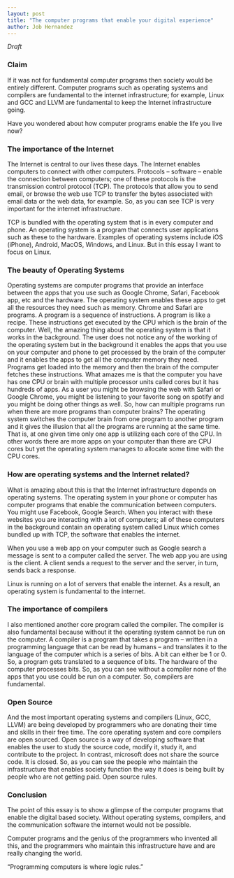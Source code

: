 ```yaml
---
layout: post
title: "The computer programs that enable your digital experience"
author: Job Hernandez
---
```

*Draft*

### Claim
If it was not for fundamental computer programs then society would be entirely different. Computer programs such as operating systems and compilers are fundamental to the internet infrastructure; for example, Linux and GCC and LLVM are fundamental to keep the Internet infrastructure going.

Have you wondered about how computer programs enable the life you live now?

### The importance of the Internet
The Internet is central to our lives these days. The Internet enables computers to connect with other computers. Protocols – software – enable the connection between computers; one of these protocols is the transmission control protocol (TCP). The protocols that allow you to send email, or browse the web use TCP to transfer the bytes associated with email data or the web data, for example. So, as you can see TCP is very important for the internet infrastructure.

TCP is bundled with the operating system that is in every computer and phone. An operating system is a program that connects user applications such as these to the hardware. Examples of operating systems include iOS (iPhone), Android, MacOS, Windows, and Linux. But in this essay I want to focus on Linux.


### The beauty of Operating Systems
Operating systems are computer programs that provide an interface between the apps that you use such as Google Chrome, Safari, Facebook app, etc and the hardware. The operating system enables these apps to get all the resources they need such as memory. Chrome and Safari are programs. A program is a sequence of instructions. A program is like a recipe. These instructions get executed by the CPU which is the brain of the computer. Well, the amazing thing about the operating system is that it works in the background. The user does not notice any of the working of the operating system but in the background it enables the apps that you use on your computer and phone to get processed by the brain of the computer and it enables the apps to get all the computer memory they need. Programs get loaded into the memory and then the brain of the computer fetches these instructions. What amazes me is that the computer you have has one CPU or brain with multiple processor units called cores but it has hundreds of apps. As a user you might be browsing the web with Safari  or Google Chrome, you might be listening to your favorite song on spotify and you might be doing other things as well. So, how can multiple programs run when there are more programs than computer brains? The operating system switches the computer brain from one program to another program and it gives the illusion that all the programs are running at the same time. That is, at one given time only one app is utilizing each core of the CPU. In other words there are more apps on your computer than there are CPU  cores but yet the operating system manages to allocate some time with the CPU cores. 

### How are operating systems and the Internet related?
What is amazing about this is that the Internet infrastructure depends on operating systems. The operating system in your phone or computer has computer programs that enable the communication between computers. You might use Facebook, Google Search. When you interact with these websites you are interacting with a lot of computers; all of these computers in the background contain an operating system called Linux which comes bundled up with TCP, the software that enables the internet. 

When you use a web app on your computer such as Google search a message is sent to a computer called the server. The web app you are using is the client. A client sends a request to the server and the server, in turn, sends back a response.

Linux is running on a lot of servers that enable the internet. As a result, an operating system is fundamental to the internet.

### The importance of compilers
I also mentioned another core program called the compiler. The compiler is also fundamental because without it the operating system cannot be run on the computer. A compiler is a program that takes a program – written in a programming language that can be read by humans – and translates it to the language of the computer which is a series of bits. A bit can either be 1 or 0. So, a program gets translated to a sequence of bits. The hardware of the computer processes bits. So, as you can see without a compiler none of the apps that you use could be run on a computer. So, compilers are fundamental. 

### Open Source
And the most important operating systems and compilers (Linux, GCC, LLVM) are being developed by programmers who are donating their time and skills in their free time. The core operating system and core compilers are open sourced. Open source is a way of developing software that enables the user to study the source code, modify it, study it, and contribute to the project. In contrast, microsoft does not share the source code. It is closed. So, as you can see the people who maintain the infrastructure that enables society function the way it does is being built by people who are not getting paid. Open source rules.

### Conclusion
The point of this essay is to show a glimpse of the computer programs that enable the digital based society. Without operating systems, compilers, and the communication software the internet would not be possible. 

Computer programs and the genius of the programmers who invented all this, and the programmers who maintain this infrastructure have and are really changing the world.

“Programming computers is where logic rules.”
